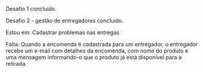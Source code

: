 Desafio 1 concluído.

Desafio 2 - gestão de entregadores concluído.

Estou em: Cadastrar problemas nas entregas

Falta:
Quando a encomenda é cadastrada para um entregador, o entregador recebe um e-mail com detalhes da encomenda, com nome do produto e uma mensagem informando-o que o produto já está disponível para a retirada.

